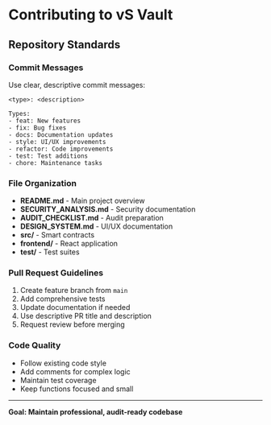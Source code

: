 # Contributing to vS Vault

## Repository Standards

### Commit Messages
Use clear, descriptive commit messages:

```
<type>: <description>

Types:
- feat: New features
- fix: Bug fixes  
- docs: Documentation updates
- style: UI/UX improvements
- refactor: Code improvements
- test: Test additions
- chore: Maintenance tasks
```

### File Organization
- **README.md** - Main project overview
- **SECURITY_ANALYSIS.md** - Security documentation
- **AUDIT_CHECKLIST.md** - Audit preparation
- **DESIGN_SYSTEM.md** - UI/UX documentation
- **src/** - Smart contracts
- **frontend/** - React application
- **test/** - Test suites

### Pull Request Guidelines
1. Create feature branch from `main`
2. Add comprehensive tests
3. Update documentation if needed
4. Use descriptive PR title and description
5. Request review before merging

### Code Quality
- Follow existing code style
- Add comments for complex logic
- Maintain test coverage
- Keep functions focused and small

---

**Goal: Maintain professional, audit-ready codebase**
